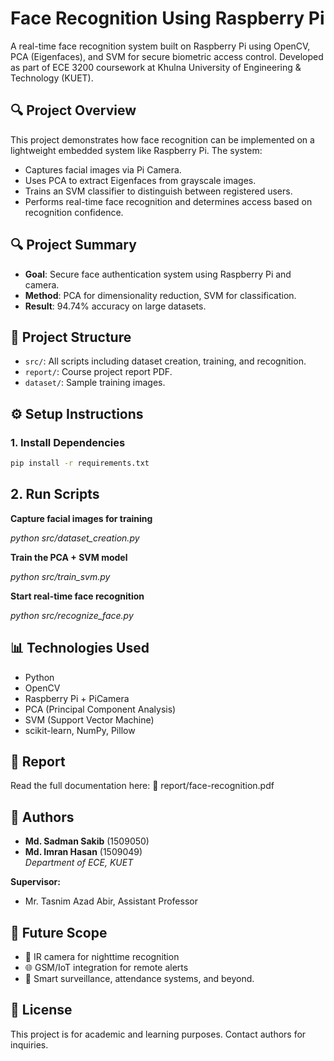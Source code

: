 # Face Recognition Using Raspberry Pi

A real-time face recognition system built on Raspberry Pi using OpenCV, PCA (Eigenfaces), and SVM for secure biometric access control. Developed as part of ECE 3200 coursework at Khulna University of Engineering & Technology (KUET).

## 🔍 Project Overview

This project demonstrates how face recognition can be implemented on a lightweight embedded system like Raspberry Pi. The system:
- Captures facial images via Pi Camera.
- Uses PCA to extract Eigenfaces from grayscale images.
- Trains an SVM classifier to distinguish between registered users.
- Performs real-time face recognition and determines access based on recognition confidence.

## 🔍 Project Summary

- **Goal**: Secure face authentication system using Raspberry Pi and camera.
- **Method**: PCA for dimensionality reduction, SVM for classification.
- **Result**: 94.74% accuracy on large datasets.

## 📁 Project Structure

- `src/`: All scripts including dataset creation, training, and recognition.
- `report/`: Course project report PDF.
- `dataset/`: Sample training images.


## ⚙️ Setup Instructions

### 1. Install Dependencies

```bash
pip install -r requirements.txt
```

## 2. Run Scripts

**Capture facial images for training**

_python src/dataset_creation.py_

**Train the PCA + SVM model**

_python src/train_svm.py_

**Start real-time face recognition**

_python src/recognize_face.py_

## 📊 Technologies Used

- Python
- OpenCV
- Raspberry Pi + PiCamera
- PCA (Principal Component Analysis)
- SVM (Support Vector Machine)
- scikit-learn, NumPy, Pillow

## 📜 Report

Read the full documentation here: 📄 report/face-recognition.pdf

## 👥 Authors

- **Md. Sadman Sakib** (1509050)  
- **Md. Imran Hasan** (1509049)  
  *Department of ECE, KUET*

**Supervisor:**  
- Mr. Tasnim Azad Abir, Assistant Professor

## 🚀 Future Scope

- 🔬 IR camera for nighttime recognition
- 🌐 GSM/IoT integration for remote alerts
- 🏫 Smart surveillance, attendance systems, and beyond.

## 🌟 License

This project is for academic and learning purposes. Contact authors for inquiries.
